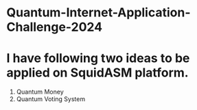 # Quantum-Internet-Application-Challenge-2024
# I have following two ideas to be applied on SquidASM platform.
1. Quantum Money
2. Quantum Voting System
